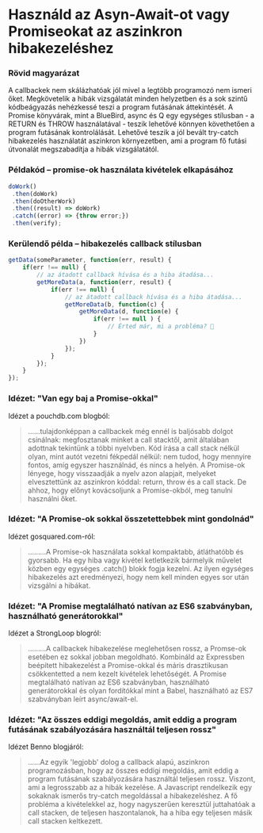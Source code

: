 # Használd az Asyn-Await-ot vagy Promiseokat az aszinkron hibakezeléshez

### Rövid magyarázat

A callbackek nem skálázhatóak jól mivel a legtöbb programozó nem ismeri őket. Megkövetelik a hibák vizsgálatát minden helyzetben és a sok szintű kódbeágyazás nehézkessé teszi a program futásának áttekintését. A Promise könyvárak, mint a BlueBird, async és Q egy egységes stílusban - a RETURN és THROW használatával - teszik lehetővé könnyen követhetően a program futásának kontrolálását. Lehetővé teszik a jól bevált try-catch hibakezelés használatát aszinkron környezetben, ami a program fő futási útvonalát megszabadítja a hibák vizsgálatától.

### Példakód – promise-ok használata kivételek elkapásához

```javascript
doWork()
 .then(doWork)
 .then(doOtherWork)
 .then((result) => doWork)
 .catch((error) => {throw error;})
 .then(verify);
```

### Kerülendő példa – hibakezelés callback stílusban

```javascript
getData(someParameter, function(err, result) {
    if(err !== null) {
        // az átadott callback hívása és a hiba átadása...
        getMoreData(a, function(err, result) {
            if(err !== null) {
                // az átadott callback hívása és a hiba átadása...
                getMoreData(b, function(c) {
                    getMoreData(d, function(e) {
                        if(err !== null ) {
                            // Érted már, mi a probléma? 
                        }
                    })
                });
            }
        });
    }
});
```

### Idézet: "Van egy baj a Promise-okkal"

 Idézet a pouchdb.com blogból:

 > ……tulajdonképpan a callbackek még ennél is baljósabb dolgot csinálnak: megfosztanak minket a call stacktől, amit általában adottnak tekintünk a többi nyelvben. Kód írása a call stack nélkül olyan, mint autót vezetni fékpedál nélkül: nem tudod, hogy mennyire fontos, amíg egyszer használnád, és nincs a helyén. A Promise-ok lényege, hogy visszaadják a nyelv azon alapjait, melyeket elvesztettünk az aszinkron kóddal: return, throw és a call stack. De ahhoz, hogy előnyt kovácsoljunk a Promise-okból, meg tanulni használni őket.

### Idézet: "A Promise-ok sokkal összetettebbek mint gondolnád"

 Idézet gosquared.com-ról:

  > ………A Promise-ok használata sokkal kompaktabb, átláthatóbb és gyorsabb. Ha egy hiba vagy kivétel ketletkezik bármelyik művelet közben egy egységes .catch() blokk fogja kezelni. Az ilyen egységes hibakezelés azt eredményezi, hogy nem kell minden egyes sor után vizsgálni a hibákat.

### Idézet: "A Promise megtalálható natívan az ES6 szabványban, használható generátorokkal"

 Idézet a StrongLoop blogról:

 > ………A callbackek hibakezelése meglehetősen rossz, a Promse-ok esetében ez sokkal jobban megoldható. Kombináld az Expressben beépített hibakezelést a Promise-okkal és máris drasztikusan csökkentetted a nem kezelt kivételek lehetőségét. A Promise megtalálható natívan az ES6 szabványban, használható generátorokkal és olyan fordítókkal mint a Babel, használható az ES7 szabványban leírt async/await-el.

### Idézet: "Az összes eddigi megoldás, amit eddig a program futásának szabályozására használtál teljesen rossz"

Idézet Benno blogjáról:

 > ……Az egyik 'legjobb' dolog a callback alapú, aszinkron programozásban, hogy az összes eddigi megoldás, amit eddig a program futásának szabályozására használtál teljesen rossz. Viszont, ami a legrosszabb az a hibák kezelése. A Javascript rendelkezik egy sokaknak ismerős try-catch megoldással a hibakezeléshez. A fő probléma a kivételekkel az, hogy nagyszerűen keresztül juttahatóak a call stacken, de teljesen haszontalanok, ha a hiba egy teljesen másik call stacken keltkezett.
